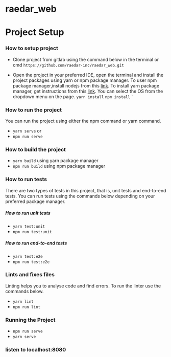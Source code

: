 # raedar_web

# Project Setup

### How to setup project

- Clone project from gitlab using the command below in the terminal or cmd
  `https://github.com/raedar-inc/raedar_web.git`

- Open the project in your preferred IDE, open the terminal and install the project packages using yarn or npm package manager. To user npm package manager,install nodejs from this [link](https://nodejs.org/en/download/). To install yarn package manager, get instructions from this [link](https://classic.yarnpkg.com/en/docs/install/#windows-stable). You can select the OS from the dropdown menu on the page.
  `yarn install`
  `npm install`
  `

### How to run the project

You can run the project using either the npm command or yarn command.

- `yarn serve` or
- `npm run serve`

### How to build the project

- `yarn build` using yarn package manager
- `npm run build` using npm package manager

### How to run tests

There are two types of tests in this project, that is, unit tests and end-to-end tests. You can run tests using the commands below depending on your preferred package manager.

##### How to run unit tests

- `yarn test:unit`
- `npm run test:unit`

##### How to run end-to-end tests

- `yarn test:e2e`
- `npm run test:e2e`

### Lints and fixes files

Linting helps you to analyse code and find errors. To run the linter use the commands below.

- `yarn lint`
- `npm run lint`

### Running the Project

- `npm run serve`
- `yarn serve`


### listen to localhost:8080

